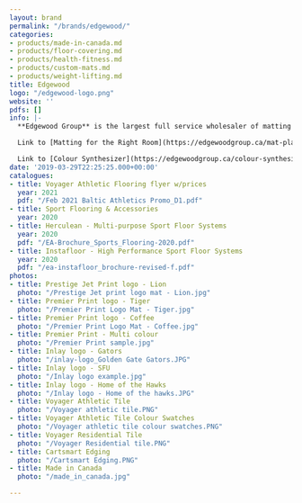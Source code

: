 ```yaml
---
layout: brand
permalink: "/brands/edgewood/"
categories:
- products/made-in-canada.md
- products/floor-covering.md
- products/health-fitness.md
- products/custom-mats.md
- products/weight-lifting.md
title: Edgewood
logo: "/edgewood-logo.png"
website: ''
pdfs: []
info: |-
  **Edgewood Group** is the largest full service wholesaler of matting and flooring products in Canada. We specialize in the supply and installation of high quality products coupled with excellent customer service.

  Link to [Matting for the Right Room](https://edgewoodgroup.ca/mat-placement-chart)

  Link to [Colour Synthesizer](https://edgewoodgroup.ca/colour-synthesizer) for fitness tile
date: '2019-03-29T22:25:25.000+00:00'
catalogues:
- title: Voyager Athletic Flooring flyer w/prices
  year: 2021
  pdf: "/Feb 2021 Baltic Athletics Promo_D1.pdf"
- title: Sport Flooring & Accessories
  year: 2020
- title: Herculean - Multi-purpose Sport Floor Systems
  year: 2020
  pdf: "/EA-Brochure_Sports_Flooring-2020.pdf"
- title: Instafloor - High Performance Sport Floor Systems
  year: 2020
  pdf: "/ea-instafloor_brochure-revised-f.pdf"
photos:
- title: Prestige Jet Print logo - Lion
  photo: "/Prestige Jet print logo mat - Lion.jpg"
- title: Premier Print logo - Tiger
  photo: "/Premier Print Logo Mat - Tiger.jpg"
- title: Premier Print logo - Coffee
  photo: "/Premier Print Logo Mat - Coffee.jpg"
- title: Premier Print - Multi colour
  photo: "/Premier Print sample.jpg"
- title: Inlay logo - Gators
  photo: "/inlay-logo_Golden Gate Gators.JPG"
- title: Inlay logo - SFU
  photo: "/Inlay logo example.jpg"
- title: Inlay logo - Home of the Hawks
  photo: "/Inlay logo - Home of the hawks.JPG"
- title: Voyager Athletic Tile
  photo: "/Voyager athletic tile.PNG"
- title: Voyager Athletic Tile Colour Swatches
  photo: "/Voyager athletic tile colour swatches.PNG"
- title: Voyager Residential Tile
  photo: "/Voyager Residential tile.PNG"
- title: Cartsmart Edging
  photo: "/Cartsmart Edging.PNG"
- title: Made in Canada
  photo: "/made_in_canada.jpg"

---
```

